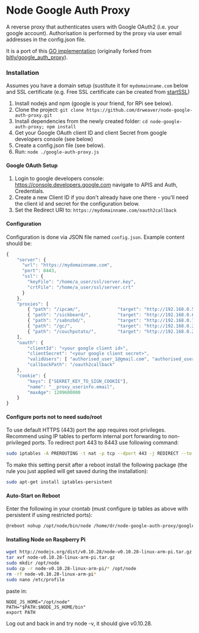 # Node Google Auth Proxy

A reverse proxy that authenticates users with Google OAuth2 (i.e. your google account).  Authorisation is performed by the proxy via user email addresses in the config.json file.

It is a port of this [GO implementation](https://github.com/drweaver/google_auth_proxy) 
(originally forked from [bitly/google_auth_proxy](https://github.com/bitly/google_auth_proxy)).

### Installation

Assumes you have a domain setup (sustitute it for `mydomainname.com` below and SSL certificate (e.g. Free SSL certificate can be created from [startSSL](http://www.startssl.com/))

1. Install nodejs and npm (google is your friend, for RPi see below).
2. Clone the project: `git clone https://github.com/drweaver/node-google-auth-proxy.git`
3. Install dependencies from the newly created folder: `cd node-google-auth-proxy; npm install`
4. Get your Google OAuth client ID and client Secret from google developers console (see below) 
5. Create a config.json file (see below).
6. Run: `node ./google-auth-proxy.js`

#### Google OAuth Setup

1. Login to google developers console: https://console.developers.google.com navigate to APIS and Auth, Credentials.
2. Create a new Client ID if you don't already have one there - you'll need the client id and secret for the configuration below.
3. Set the Redirect URI to: `https://mydomainname.com/oauth2callback`

#### Configuration

Configuration is done via JSON file named `config.json`.  Example content should be:

```javascript
{
    "server": {
      "url": "https://mydomainname.com",
      "port": 8443,
      "ssl": {
        "keyFile": "/home/a_user/ssl/server.key",
        "crtFile": "/home/a_user/ssl/server.crt"
      }
    },
    "proxies": [
        { "path": "/ipcam/",              "target": "http://192.168.0.5:10088", "stripPath": true },
        { "path": "/sickbeard/",          "target": "http://192.168.0.6:8081",  "protocolRewrite": "https:" },
        { "path": "/sabnzbd/",            "target": "http://192.168.0.7:8080"   },
        { "path": "/gc/",                 "target": "http://192.168.0.20:5100"  },
        { "path": "/couchpotato/",        "target": "http://192.168.0.20:5050"  }
    ],
    "oauth": {
        "clientId": "<your google client id>",
        "clientSecret": "<your google client secret>",
        "validUsers": [ "authorised_user_1@gmail.com", "authorised_user_2@gmail.com" ],
        "callbackPath": "/oauth2callback"
    },
    "cookie": {
        "keys": ["SEKRET_KEY_TO_SIGN_COOKIE"],
        "name": "__proxy_userinfo.email",
        "maxAge": 1209600000
    }
}
```

#### Configure ports not to need sudo/root

To use default HTTPS (443) port the app requires root privileges.  Recommend using IP 
tables to perform internal port forwarding to non-privileged ports.  To redirect port 443 to 8443 
use following command:

```bash
sudo iptables -A PREROUTING -t nat -p tcp --dport 443 -j REDIRECT --to-port 8443
```

To make this setting persit after a reboot install the following package (the rule you just applied will get saved during the installation):

```bash
sudo apt-get install iptables-persistent
```

#### Auto-Start on Reboot

Enter the following in your crontab (must configure ip tables as above with persistent if using restricted ports):

```bash
@reboot nohup /opt/node/bin/node /home/dr/node-google-auth-proxy/google-auth-proxy.js >> /home/dr/logs/google-auth-proxy.log &
```

#### Installing Node on Raspberry Pi

```bash
wget http://nodejs.org/dist/v0.10.28/node-v0.10.28-linux-arm-pi.tar.gz
tar xvf node-v0.10.28-linux-arm-pi.tar.gz
sudo mkdir /opt/node
sudo cp -r node-v0.10.28-linux-arm-pi/* /opt/node
rm -rf node-v0.10.28-linux-arm-pi*
sudo nano /etc/profile
```
paste in:
```
NODE_JS_HOME="/opt/node"
PATH="$PATH:$NODE_JS_HOME/bin"
export PATH
```

Log out and back in and try node -v, it should give v0.10.28.
